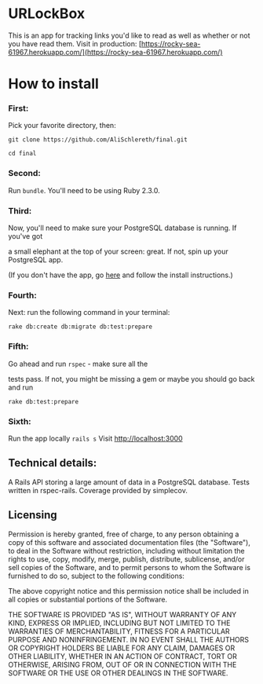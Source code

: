# URLockBox

This is an app for tracking links you'd like to read as well as whether or not you have read them.
Visit in production: [https://rocky-sea-61967.herokuapp.com/](https://rocky-sea-61967.herokuapp.com/)

# How to install

### First: 
Pick your favorite directory, then:

`git clone https://github.com/AliSchlereth/final.git`

`cd final`

### Second: 
Run `bundle`. You'll need to be using Ruby 2.3.0.

### Third:
Now, you'll need to make sure your PostgreSQL database is running. If you've got

a small elephant at the top of your screen: great. If not, spin up your PostgreSQL app.

(If you don't have the app, go [here](http://postgresapp.com/) and follow the install instructions.)

### Fourth:
Next: run the following command in your terminal:

`rake db:create db:migrate db:test:prepare`

### Fifth: 
 Go ahead and run `rspec` - make sure all the

tests pass. If not, you might be missing a gem or maybe you should go back and run

`rake db:test:prepare` 

### Sixth:  
Run the app locally 
`rails s`
Visit
[http://localhost:3000](http://localhost:3000)

## Technical details:

A Rails API storing a large amount of data in a PostgreSQL database. Tests written
in rspec-rails. Coverage provided by simplecov.

## Licensing

Permission is hereby granted, free of charge, to any person obtaining a copy
of this software and associated documentation files (the "Software"), to deal
in the Software without restriction, including without limitation the rights
to use, copy, modify, merge, publish, distribute, sublicense, and/or sell
copies of the Software, and to permit persons to whom the Software is
furnished to do so, subject to the following conditions:

The above copyright notice and this permission notice shall be included in all
copies or substantial portions of the Software.

THE SOFTWARE IS PROVIDED "AS IS", WITHOUT WARRANTY OF ANY KIND, EXPRESS OR
IMPLIED, INCLUDING BUT NOT LIMITED TO THE WARRANTIES OF MERCHANTABILITY,
FITNESS FOR A PARTICULAR PURPOSE AND NONINFRINGEMENT. IN NO EVENT SHALL THE
AUTHORS OR COPYRIGHT HOLDERS BE LIABLE FOR ANY CLAIM, DAMAGES OR OTHER
LIABILITY, WHETHER IN AN ACTION OF CONTRACT, TORT OR OTHERWISE, ARISING FROM,
OUT OF OR IN CONNECTION WITH THE SOFTWARE OR THE USE OR OTHER DEALINGS IN THE
SOFTWARE.
